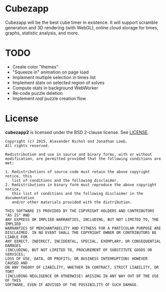# Cubezapp

Cubezapp will be the best cube timer in existence. It will support scramble generation and 3D rendering (with WebGL), online cloud storage for times, graphs, statistic analysis, and more.

# TODO

 * Create color "themes"
 * "Squeeze in" animation on page load
 * Implement multiple selection in times list
 * Implement stats on selected region of solves
 * Compute stats in background WebWorker
 * Re-code puzzle deletion
 * Implement *real* puzzle creation flow

# License

**cubezapp2** is licensed under the BSD 2-clause license. See [LICENSE](LICENSE).

```
Copyright (c) 2015, Alexander Nichol and Jonathan Loeb.
All rights reserved.

Redistribution and use in source and binary forms, with or without
modification, are permitted provided that the following conditions are met:

1. Redistributions of source code must retain the above copyright notice, this
   list of conditions and the following disclaimer. 
2. Redistributions in binary form must reproduce the above copyright notice,
   this list of conditions and the following disclaimer in the documentation
   and/or other materials provided with the distribution.

THIS SOFTWARE IS PROVIDED BY THE COPYRIGHT HOLDERS AND CONTRIBUTORS "AS IS" AND
ANY EXPRESS OR IMPLIED WARRANTIES, INCLUDING, BUT NOT LIMITED TO, THE IMPLIED
WARRANTIES OF MERCHANTABILITY AND FITNESS FOR A PARTICULAR PURPOSE ARE
DISCLAIMED. IN NO EVENT SHALL THE COPYRIGHT OWNER OR CONTRIBUTORS BE LIABLE FOR
ANY DIRECT, INDIRECT, INCIDENTAL, SPECIAL, EXEMPLARY, OR CONSEQUENTIAL DAMAGES
(INCLUDING, BUT NOT LIMITED TO, PROCUREMENT OF SUBSTITUTE GOODS OR SERVICES;
LOSS OF USE, DATA, OR PROFITS; OR BUSINESS INTERRUPTION) HOWEVER CAUSED AND
ON ANY THEORY OF LIABILITY, WHETHER IN CONTRACT, STRICT LIABILITY, OR TORT
(INCLUDING NEGLIGENCE OR OTHERWISE) ARISING IN ANY WAY OUT OF THE USE OF THIS
SOFTWARE, EVEN IF ADVISED OF THE POSSIBILITY OF SUCH DAMAGE.
```